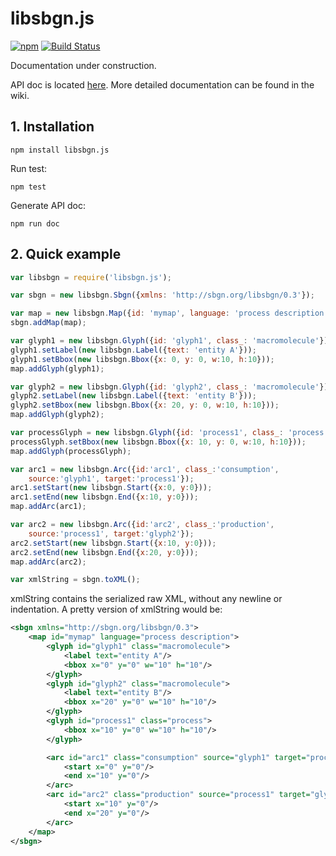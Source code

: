 # libsbgn.js

[![npm](https://img.shields.io/npm/v/libsbgn.js.svg)](https://www.npmjs.com/package/libsbgn.js)
[![Build Status](https://travis-ci.org/eisbm/libsbgn.js.svg?branch=master)](https://travis-ci.org/eisbm/libsbgn.js)

Documentation under construction.

API doc is located [here](https://eisbm.github.io/libsbgn.js/).
More detailed documentation can be found in the wiki.

## 1. Installation

```
npm install libsbgn.js
```

Run test:
```
npm test
```

Generate API doc:
```
npm run doc
```

## 2. Quick example

```javascript
var libsbgn = require('libsbgn.js');

var sbgn = new libsbgn.Sbgn({xmlns: 'http://sbgn.org/libsbgn/0.3'});

var map = new libsbgn.Map({id: 'mymap', language: 'process description'});
sbgn.addMap(map);

var glyph1 = new libsbgn.Glyph({id: 'glyph1', class_: 'macromolecule'});
glyph1.setLabel(new libsbgn.Label({text: 'entity A'}));
glyph1.setBbox(new libsbgn.Bbox({x: 0, y: 0, w:10, h:10}));
map.addGlyph(glyph1);

var glyph2 = new libsbgn.Glyph({id: 'glyph2', class_: 'macromolecule'});
glyph2.setLabel(new libsbgn.Label({text: 'entity B'}));
glyph2.setBbox(new libsbgn.Bbox({x: 20, y: 0, w:10, h:10}));
map.addGlyph(glyph2);

var processGlyph = new libsbgn.Glyph({id: 'process1', class_: 'process'});
processGlyph.setBbox(new libsbgn.Bbox({x: 10, y: 0, w:10, h:10}));
map.addGlyph(processGlyph);

var arc1 = new libsbgn.Arc({id:'arc1', class_:'consumption',
	source:'glyph1', target:'process1'});
arc1.setStart(new libsbgn.Start({x:0, y:0}));
arc1.setEnd(new libsbgn.End({x:10, y:0}));
map.addArc(arc1);

var arc2 = new libsbgn.Arc({id:'arc2', class_:'production',
	source:'process1', target:'glyph2'});
arc2.setStart(new libsbgn.Start({x:10, y:0}));
arc2.setEnd(new libsbgn.End({x:20, y:0}));
map.addArc(arc2);

var xmlString = sbgn.toXML();
```

xmlString contains the serialized raw XML, without any newline or indentation. A pretty version of xmlString would be:

```xml
<sbgn xmlns="http://sbgn.org/libsbgn/0.3">
	<map id="mymap" language="process description">
		<glyph id="glyph1" class="macromolecule">
			<label text="entity A"/>
			<bbox x="0" y="0" w="10" h="10"/>
		</glyph>
		<glyph id="glyph2" class="macromolecule">
			<label text="entity B"/>
			<bbox x="20" y="0" w="10" h="10"/>
		</glyph>
		<glyph id="process1" class="process">
			<bbox x="10" y="0" w="10" h="10"/>
		</glyph>

		<arc id="arc1" class="consumption" source="glyph1" target="process1">
			<start x="0" y="0"/>
			<end x="10" y="0"/>
		</arc>
		<arc id="arc2" class="production" source="process1" target="glyph2">
			<start x="10" y="0"/>
			<end x="20" y="0"/>
		</arc>
	</map>
</sbgn>
```
